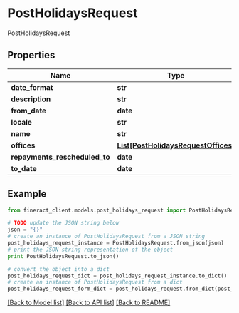 # PostHolidaysRequest

PostHolidaysRequest

## Properties

Name | Type | Description | Notes
------------ | ------------- | ------------- | -------------
**date_format** | **str** |  | [optional] 
**description** | **str** |  | [optional] 
**from_date** | **date** |  | [optional] 
**locale** | **str** |  | [optional] 
**name** | **str** |  | [optional] 
**offices** | [**List[PostHolidaysRequestOffices]**](PostHolidaysRequestOffices.md) |  | [optional] 
**repayments_rescheduled_to** | **date** |  | [optional] 
**to_date** | **date** |  | [optional] 

## Example

```python
from fineract_client.models.post_holidays_request import PostHolidaysRequest

# TODO update the JSON string below
json = "{}"
# create an instance of PostHolidaysRequest from a JSON string
post_holidays_request_instance = PostHolidaysRequest.from_json(json)
# print the JSON string representation of the object
print PostHolidaysRequest.to_json()

# convert the object into a dict
post_holidays_request_dict = post_holidays_request_instance.to_dict()
# create an instance of PostHolidaysRequest from a dict
post_holidays_request_form_dict = post_holidays_request.from_dict(post_holidays_request_dict)
```
[[Back to Model list]](../README.md#documentation-for-models) [[Back to API list]](../README.md#documentation-for-api-endpoints) [[Back to README]](../README.md)



